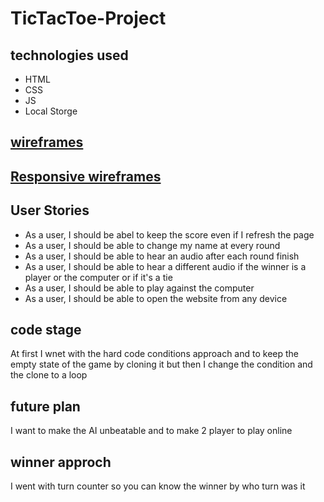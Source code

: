 # TicTacToe-Project


## technologies used
* HTML
* CSS
* JS
* Local Storge

## [wireframes](https://www.figma.com/file/MDVRriZxH3IUw9P5T0cZ1y/tictactoe?node-id=0%3A1)
## [Responsive wireframes](https://www.figma.com/file/MDVRriZxH3IUw9P5T0cZ1y/tictactoe?node-id=3%3A39)

## User Stories
* As a user, I should be abel to keep the score even if I refresh the page
* As a user, I should be able to change my name at every round
* As a user, I should be able to hear an audio after each round finish
* As a user, I should be able to hear a different audio if the winner is a player or the computer or if it's a tie
* As a user, I should be able to play against the computer
* As a user, I should be able to open the website from any device

## code stage

At first I wnet with the hard code conditions approach and to keep the empty state of the game by cloning it but then I change the condition and the clone to a loop

## future plan
I want to make the AI unbeatable and to make 2 player to play online

## winner approch
I went with turn counter so you can know the winner by who turn was it